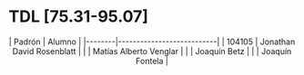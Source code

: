 # TDL [75.31-95.07]

<div align="center">
| Padrón | Alumno                    |
|--------|---------------------------|
| 104105 | Jonathan David Rosenblatt |
|        | Matías Alberto Venglar    |
|        | Joaquín Betz              |
|        | Joaquín Fontela           |
</div>
